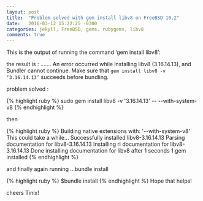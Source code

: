 ```yaml
---
layout: post
title:  "Problem solved with gem install libv8 on FreeBSD 10.2"
date:   2016-03-12 15:22:25 -0300
categories: jekyll, FreeBSD, gems. rubygems, libv8
comments: true
---
```


This is the output of running the command ‘gem install libv8’:

the result is :
…….
An error occurred while installing libv8 (3.16.14.13), and Bundler cannot continue.
Make sure that `gem install libv8 -v ‘3.16.14.13’` succeeds before bundling.

problem solved :

{% highlight ruby %}
sudo gem install libv8 -v '3.16.14.13' -- --with-system-v8
{% endhighlight %}

then

{% highlight ruby  %}
Building native extensions with: '--with-system-v8'
This could take a while...
Successfully installed libv8-3.16.14.13
Parsing documentation for libv8-3.16.14.13
Installing ri documentation for libv8-3.16.14.13
Done installing documentation for libv8 after 1 seconds
1 gem installed
{% endhighlight %}

and finally again running …bundle install

{% highlight ruby  %}
$bundle install
{% endhighlight %}
Hope that helps!

cheers Tinix!
